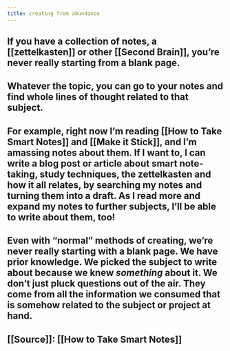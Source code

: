 ```yaml
---
title: creating from abundance
---
```


## If you have a collection of notes, a [[zettelkasten]] or other [[Second Brain]], you’re never really starting from a blank page.
## Whatever the topic, you can go to your notes and find whole lines of thought related to that subject.
## For example, right now I’m reading [[How to Take Smart Notes]] and [[Make it Stick]], and I’m amassing notes about them. If I want to, I can write a blog post or article about smart note-taking, study techniques, the zettelkasten and how it all relates, by searching my notes and turning them into a draft. As I read more and expand my notes to further subjects, I’ll be able to write about them, too!
## Even with “normal” methods of creating, we’re never really starting with a blank page. We have prior knowledge. We picked the subject to write about because we knew *something* about it. We don’t just pluck questions out of the air. They come from all the information we consumed that is somehow related to the subject or project at hand.
## [[Source]]: [[How to Take Smart Notes]]
